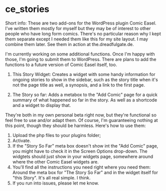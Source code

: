 # ce_stories

Short info: These are two add-ons for the WordPress plugin Comic Easel. 
I've written them mostly for myself but they may be of interest to other people who have long form comics. There's no particular reason why I kept them separate except I needed them like this for my site layout. I may combine them later. See them in action at the.dreadfulgate.de. 

I'm currently working on some additional functions. Once I'm happy with those, I'm going to submit them to WordPress. There are plans to add the functions to a future version of Comic Easel itself, too.

1. This Story Widget: 
Creates a widget with some handy information for ongoing stories to show in the sidebar, such as the story title when it's not the page title as well, a synopsis, and a link to the first page.

2. The Story so far: 
Adds a metabox to the "Add Comic" page for a quick summary of what happened so far in the story. As well as a shortcode and a widget to display that. 

They're both in my own personal beta right now, but they're functional so feel free to use and/or adapt them. Of course, I'm guaranteeing nothing at this point, though they should be harmless. Here's how to use them: 

1. Upload the php files to your plugins folder;
2. Activate. 
3. If the "Story So Far" meta box doesn't show int the "Add Comic" page, you might have to check it in the Screen Options drop-down. The widgtets should just show in your widgets page, somewhere around where the other Comic Easel widgets are.
4. You'll find all the instructions you need right where you need them: Around the meta box for "The Story So Far" and in the widget itself for "this Story". It's all real simple. I think.
5. If you run into issues, please let me know.
